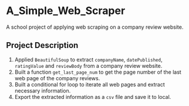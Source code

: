 # A_Simple_Web_Scraper
A school project of applying web scraping on a company review website.

## Project Description
1. Applied `BeautifulSoup` to extract `companyName`, `datePublished`, `ratingValue` and `reviewBody` from a company review website.
2. Built a function `get_last_page_num` to get the page number of the last web page of the company reviews.
3. Built a conditional for loop to iterate all web pages and extract necessary information.
4. Export the extracted information as a `csv` file and save it to local.
